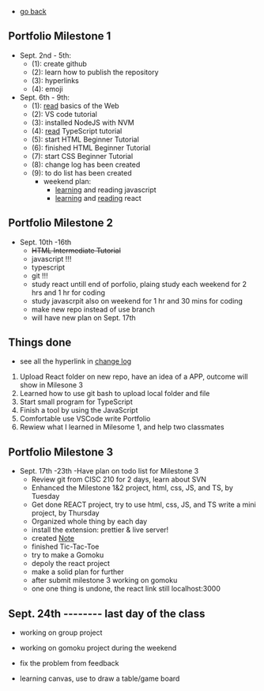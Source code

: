 - [go back](https://boyuan1228.github.io/)

## Portfolio Milestone 1

- Sept. 2nd - 5th:
  - (1): create github
  - (2): learn how to publish the repository
  - (3): hyperlinks
  - (4): emoji
- Sept. 6th - 9th:
  - (1): [read](https://sun.iwu.edu/~mliffito/cs_codex/posts/web-development-basics/) basics of the Web
  - (2): VS code tutorial
  - (3): installed NodeJS with NVM
  - (4): [read](https://www.typescriptlang.org/docs/handbook/typescript-in-5-minutes.html) TypeScript tutorial
  - (5): start HTML Beginner Tutorial
  - (6): finished HTML Beginner Tutorial
  - (7): start CSS Beginner Tutorial
  - (8): change log has been created
  - (9): to do list has been created
    - weekend plan:
      - [learning](https://htmldog.com/guides/javascript/) and reading javascript
      - [learning](https://reactjs.org/tutorial/tutorial.html) and [reading](https://www.oreilly.com/library/view/learn-react-with/9781789610253/) react

## Portfolio Milestone 2

- Sept. 10th -16th
  - ~~HTML Intermediate Tutorial~~
  - javascript !!!
  - typescript
  - git !!!
  - study react untill end of porfolio, plaing study each weekend for 2 hrs and 1 hr for coding
  - study javascrpit also on weekend for 1 hr and 30 mins for coding
  - make new repo instead of use branch
  - will have new plan on Sept. 17th

## Things done

- see all the hyperlink in [change log](https://github.com/boyuan1228/boyuan1228.github.io/blob/main/Required%20New%20Sections/Change%20Log.md)
<ol>
<li>Upload React folder on new repo, have an idea of a APP, outcome will show in Milesone 3</li>
<li>Learned how to use git bash to upload local folder and file</li>
<li>Start small program for TypeScript</li>
<li>Finish a tool by using the JavaScript</li>
<li>Comfortable use VSCode write Portfolio</li>
<li>Rewiew what I learned in Milesome 1, and help two classmates</li>
</ol>

## Portfolio Milestone 3

- Sept. 17th -23th
  -Have plan on todo list for Milestone 3
  - Review git from CISC 210 for 2 days, learn about SVN
  - Enhanced the Milestone 1&2 project, html, css, JS, and TS, by Tuesday
  - Get done REACT project, try to use html, css, JS, and TS write a mini project, by Thursday
  - Organized whole thing by each day
  - install the extension: prettier & live server!
  - created [Note](https://github.com/boyuan1228/boyuan1228.github.io/blob/main/Required%20New%20Sections/Note.md)
  - finished Tic-Tac-Toe
  - try to make a Gomoku
  - depoly the react project
  - make a solid plan for further
  - after submit milestone 3 working on gomoku
  - one one thing is undone, the react link still localhost:3000

## Sept. 24th -------- last day of the class

- working on group project
- working on gomoku project during the weekend

- fix the problem from feedback
- learning canvas, use to draw a table/game board
